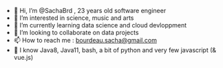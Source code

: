 - 👋 Hi, I’m @SachaBrd , 23 years old software engineer 
- 👀 I’m interested in science, music and arts
- 🌱 I’m currently learning data science and cloud devloppment
- 💞️ I’m looking to collaborate on data projects
- 📫 How to reach me : bourdeau.sacha@gmail.com
- 📝 I know Java8, Java11, bash, a bit of python and very few javascript (& vue.js)
